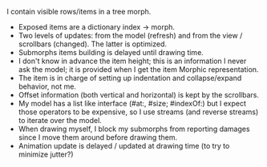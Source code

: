 I contain visible rows/items in a tree morph. 

* Exposed items are a dictionary index -> morph.
* Two levels of updates: from the model (refresh) and from the view / scrollbars (changed). The latter is optimized.
* Submorphs items building is delayed until drawing time.
* I don't know in advance the item height; this is an information I never ask the model; it is provided when I get the item Morphic representation.
* The item is in charge of setting up indentation and collapse/expand behavior, not me.
* Offset information (both vertical and horizontal) is kept by the scrollbars.
* My model has a list like interface (#at:, #size; #indexOf:) but I expect those operators to be expensive, so I use streams (and reverse streams) to iterate over the model.
* When drawing myself, I block my submorphs from reporting damages since I move them around before drawing them.
* Animation update is delayed / updated at drawing time (to try to minimize jutter?)